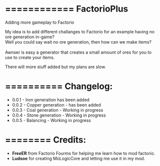 ============
FactorioPlus
============

Adding more gameplay to Factorio

My idea is to add different challanges to Factorio for an example having no ore generation in-game?
<br>Well you could say wait no ore generation, then how can we make items?</br>
<br>Awnser is easy a generator that creates a small amount of ores for you to use to create your items.</br>

There will more stuff added but my plans are slow.

==========
Changelog:
==========

<ul>
  <li>0.0.1 - Iron generation has been added</li>
  <li>0.0.2 - Copper generation - has been added</li>
  <li>0.0.3 - Coal generation - Working in progress</li>
  <li>0.0.4 - Stone generation - Working in progress</li>
  <li>0.0.5 - Balancing - Working in progress</li>
</ul>

========
Credits:
========
<ul>
  <li><b>FreeER</b> from Factorio Fourms for helping me learn how to mod factorio.</li>
  <li><b>Ludsoe</b> for creating MoLogicCore and letting me use it in my mod.</li>
</ul>
